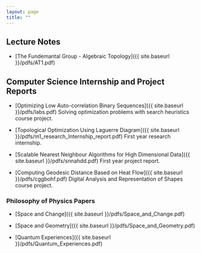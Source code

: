 ```yaml
---
layout: page
title: ""
---
```


## Lecture Notes
* [The Fundemantal Group - Algebraic Topology]({{ site.baseurl }}/pdfs/AT1.pdf)

## Computer Science Internship and Project Reports

* [Optimizing Low Auto-correlation Binary Sequences]({{ site.baseurl }}/pdfs/labs.pdf) Solving optimization problems with search heuristics course project.

* [Topological Optimization Using Laguerre Diagram]({{ site.baseurl }}/pdfs/m1_research_Internship_report.pdf) First year research internship.

* [Scalable Nearest Neighbour Algorithms for High
Dimensional Data]({{ site.baseurl }}/pdfs/snnahdd.pdf) First year project report.

* [Computing Geodesic Distance Based on Heat Flow]({{ site.baseurl }}/pdfs/cggbohf.pdf) Digital Analysis and Representation of Shapes course project.

### Philosophy of Physics Papers

* [Space and Change]({{ site.baseurl }}/pdfs/Space_and_Change.pdf)

* [Space and Geometry]({{ site.baseurl }}/pdfs/Space_and_Geometry.pdf)


* [Quantum Experiences]({{ site.baseurl }}/pdfs/Quantum_Experiences.pdf)

